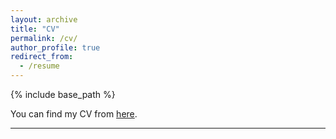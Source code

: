 ```yaml
---
layout: archive
title: "CV"
permalink: /cv/
author_profile: true
redirect_from:
  - /resume
---
```


{% include base_path %}

You can find my CV from [here](http://cenzhang.github.io/files/cenzhang-cv.pdf).

---
